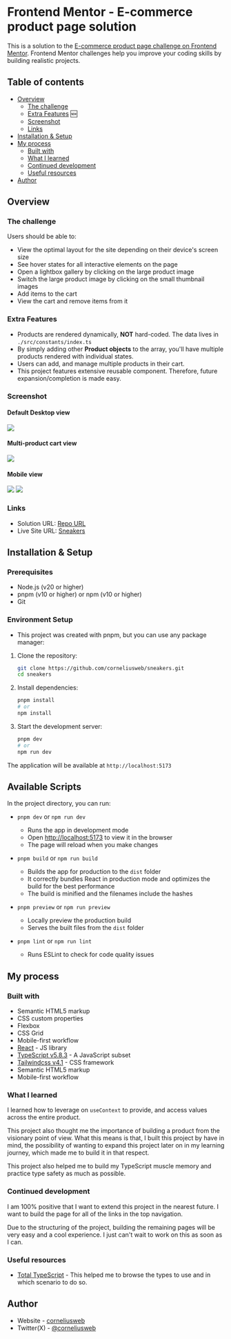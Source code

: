# Frontend Mentor - E-commerce product page solution

This is a solution to the [E-commerce product page challenge on Frontend Mentor](https://www.frontendmentor.io/challenges/ecommerce-product-page-UPsZ9MJp6). Frontend Mentor challenges help you improve your coding skills by building realistic projects.

## Table of contents

-  [Overview](#overview)
   -  [The challenge](#the-challenge)
   -  [Extra Features](#extra-features) 🆕
   -  [Screenshot](#screenshot)
   -  [Links](#links)
-  [Installation & Setup](#installation--setup)
-  [My process](#my-process)
   -  [Built with](#built-with)
   -  [What I learned](#what-i-learned)
   -  [Continued development](#continued-development)
   -  [Useful resources](#useful-resources)
-  [Author](#author)

## Overview

### The challenge

Users should be able to:

- View the optimal layout for the site depending on their device's screen size
- See hover states for all interactive elements on the page
- Open a lightbox gallery by clicking on the large product image
- Switch the large product image by clicking on the small thumbnail images
- Add items to the cart
- View the cart and remove items from it

### Extra Features
- Products are rendered dynamically, **NOT** hard-coded. The data lives in `./src/constants/index.ts`
- By simply adding other **Product objects** to the array, you'll have multiple products rendered with individual states.
- Users can add, and manage multiple products in their cart.
- This project features extensive reusable component. Therefore, future expansion/completion is made easy.

### Screenshot

#### Default Desktop view

![](./demo/default-desktop.png)

#### Multi-product cart view

![](./demo/cart-view.png)

#### Mobile view

![](./demo/nav-mobile.png)
![](./demo/product-in-cart-mobile.png)



### Links

-  Solution URL: [Repo URL](https://github.com/corneliusweb/sneakers)
-  Live Site URL: [Sneakers](https://cornelius-sneakers.vercel.app/)

## Installation & Setup

### Prerequisites

-  Node.js (v20 or higher)
-  pnpm (v10 or higher) or npm (v10 or higher)
-  Git

### Environment Setup

-  This project was created with pnpm, but you can use any package manager:

1. Clone the repository:

   ```bash
   git clone https://github.com/corneliusweb/sneakers.git
   cd sneakers
   ```

2. Install dependencies:

   ```bash
   pnpm install
   # or
   npm install
   ```

3. Start the development server:
   ```bash
   pnpm dev
   # or
   npm run dev
   ```

The application will be available at `http://localhost:5173`

## Available Scripts

In the project directory, you can run:

-  `pnpm dev` or `npm run dev`

   -  Runs the app in development mode
   -  Open [http://localhost:5173](http://localhost:5173) to view it in the browser
   -  The page will reload when you make changes

-  `pnpm build` or `npm run build`

   -  Builds the app for production to the `dist` folder
   -  It correctly bundles React in production mode and optimizes the build for the best performance
   -  The build is minified and the filenames include the hashes

-  `pnpm preview` or `npm run preview`

   -  Locally preview the production build
   -  Serves the built files from the `dist` folder

-  `pnpm lint` or `npm run lint`
   -  Runs ESLint to check for code quality issues

## My process

### Built with

- Semantic HTML5 markup
- CSS custom properties
- Flexbox
- CSS Grid
- Mobile-first workflow
- [React](https://reactjs.org/) - JS library
- [TypeScript v5.8.3](https://typescript.org) - A JavaScript subset
- [Tailwindcss v4.1](https://tailwindcss.com/) - CSS framework
- Semantic HTML5 markup
- Mobile-first workflow


### What I learned

I learned how to leverage on `useContext` to provide, and access values across the entire product.

This project also thought me the importance of building a product from the visionary point of view. What this means is that, I built this project by have in mind, the possibility of wanting to expand this project later on in my learning journey, which made me to build it in that respect.

This project also helped me to build my TypeScript muscle memory and practice type safety as much as possible.

### Continued development

I am 100% positive that I want to extend this project in the nearest future. I want to build the page for all of the links in the top navigation.

Due to the structuring of the project, building the remaining pages will be very easy and a cool experience. I just can't wait to work on this as soon as I can.


### Useful resources

- [Total TypeScript](https://totaltypescript.com) - This helped me to browse the types to use and in which scenario to do so.

## Author

-  Website - [corneliusweb](https://github.com/corneliusweb)
-  Twitter(X) - [@corneliusweb](https://x.com/corneliusweb_)